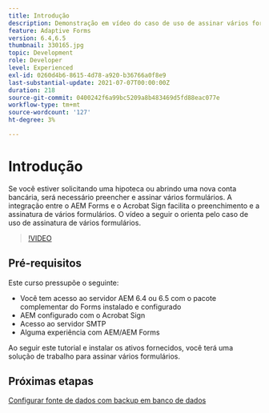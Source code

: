 ```yaml
---
title: Introdução
description: Demonstração em vídeo do caso de uso de assinar vários formulários
feature: Adaptive Forms
version: 6.4,6.5
thumbnail: 330165.jpg
topic: Development
role: Developer
level: Experienced
exl-id: 0260d4b6-8615-4d78-a920-b36766a0f8e9
last-substantial-update: 2021-07-07T00:00:00Z
duration: 218
source-git-commit: 0400242f6a99bc5209a8b483469d5fd88eac077e
workflow-type: tm+mt
source-wordcount: '127'
ht-degree: 3%

---
```


# Introdução

Se você estiver solicitando uma hipoteca ou abrindo uma nova conta bancária, será necessário preencher e assinar vários formulários. A integração entre o AEM Forms e o Acrobat Sign facilita o preenchimento e a assinatura de vários formulários.
O vídeo a seguir o orienta pelo caso de uso de assinatura de vários formulários.

>[!VIDEO](https://video.tv.adobe.com/v/330165?quality=12&learn=on)

## Pré-requisitos

Este curso pressupõe o seguinte:

* Você tem acesso ao servidor AEM 6.4 ou 6.5 com o pacote complementar do Forms instalado e configurado
* AEM configurado com o Acrobat Sign
* Acesso ao servidor SMTP
* Alguma experiência com AEM/AEM Forms

Ao seguir este tutorial e instalar os ativos fornecidos, você terá uma solução de trabalho para assinar vários formulários.

## Próximas etapas

[Configurar fonte de dados com backup em banco de dados](./configure-data-source.md)
